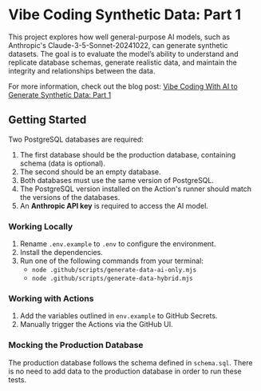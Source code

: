 # Vibe Coding Synthetic Data: Part 1

This project explores how well general-purpose AI models, such as Anthropic's Claude-3-5-Sonnet-20241022, can generate synthetic datasets. The goal is to evaluate the model’s ability to understand and replicate database schemas, generate realistic data, and maintain the integrity and relationships between the data.

For more information, check out the blog post: [Vibe Coding With AI to Generate Synthetic Data: Part 1](https://neon.tech/blog/vibe-coding-with-ai-to-generate-synthetic-data-part-1)

## Getting Started

Two PostgreSQL databases are required:

1. The first database should be the production database, containing schema (data is optional).
2. The second should be an empty database.
3. Both databases must use the same version of PostgreSQL.
4. The PostgreSQL version installed on the Action's runner should match the versions of the databases.
5. An **Anthropic API key** is required to access the AI model.

### Working Locally

1. Rename `.env.example` to `.env` to configure the environment.
2. Install the dependencies.
3. Run one of the following commands from your terminal:
   - `node .github/scripts/generate-data-ai-only.mjs`
   - `node .github/scripts/generate-data-hybrid.mjs`

### Working with Actions

1. Add the variables outlined in `env.example` to GitHub Secrets.
2. Manually trigger the Actions via the GitHub UI.

### Mocking the Production Database

The production database follows the schema defined in `schema.sql`. There is no need to add data to the production database in order to run these tests.
